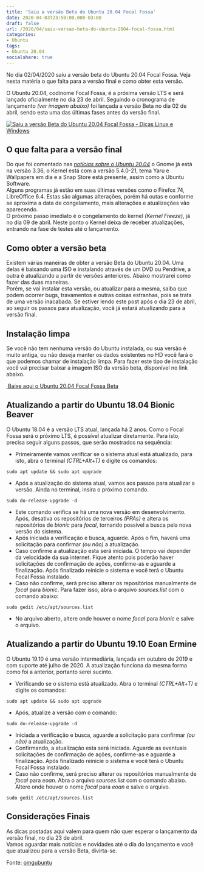 ```yaml
---
title: 'Saiu a versão Beta do Ubuntu 20.04 Focal Fossa'
date: 2020-04-03T23:50:00.000-03:00
draft: false
url: /2020/04/saiu-versao-beta-do-ubuntu-2004-focal-fossa.html
categories:
- Ubuntu
tags: 
- Ubuntu 20.04
socialshare: true
---
```


No dia 02/04/2020 saiu a versão beta do Ubuntu 20.04 Focal Fossa. Veja nesta matéria o que falta para a versão final e como obter esta versão.

<!--more-->

O Ubuntu 20.04, codinome Focal Fossa, é a próxima versão LTS e será lançado oficialmente no dia 23 de abril. Seguindo o cronograma de lançamento _(ver imagem abaixo)_ foi lançada a versão Beta no dia 02 de abril, sendo esta uma das últimas fases antes da versão final.  
  

[![Saiu a versão Beta do Ubuntu 20.04 Focal Fossa - Dicas Linux e Windows](https://3.bp.blogspot.com/-X30A2rfPnrk/XlxDcxSdXMI/AAAAAAAAOGs/eYJEXchznEsf07hUkpdJfG7THCX8ZD67wCNcBGAsYHQ/s1600/Release.png "Saiu a versão Beta do Ubuntu 20.04 Focal Fossa - Dicas Linux e Windows")](https://3.bp.blogspot.com/-X30A2rfPnrk/XlxDcxSdXMI/AAAAAAAAOGs/eYJEXchznEsf07hUkpdJfG7THCX8ZD67wCNcBGAsYHQ/s1600/Release.png)

  

## O que falta para a versão final

  
Do que foi comentado nas _[notícias sobre o Ubuntu 20.04](https://info.wsouza.com.br/2020/03/noticias-sobre-o-ubuntu-20-04-lts.html)_ o Gnome já está na versão 3.36, o Kernel está com a versão 5.4.0-21, tema Yaru e Wallpapers em dia e a Snap Store está presente, assim como a Ubuntu Software.  
Alguns programas já estão em suas últimas versões como o Firefox 74, LibreOffice 6.4. Estas são algumas alterações, porém há outas e conforme se aproxima a data de congelamento, mais alterações e atualizações vão aparecendo.  
O próximo passo imediato é o congelamento do kernel _(Kernel Freeze)_, já no dia 09 de abril. Neste ponto o Kernel deixa de receber atualizações, entrando na fase de testes até o lançamento.  
  

## Como obter a versão beta

  
Existem várias maneiras de obter a versão Beta do Ubuntu 20.04. Uma delas é baixando uma ISO e instalando através de um DVD ou Pendrive, a outra é atualizando a partir de versões anteriores. Abaixo mostrarei como fazer das duas maneiras.  
Porém, se vai instalar esta versão, ou atualizar para a mesma, saiba que podem ocorrer bugs, travamentos e outras coisas estranhas, pois se trata de uma versão inacabada. Se estiver lendo este post após o dia 23 de abril, ao seguir os passos para atualização, você já estará atualizando para a versão final.  
  

## Instalação limpa

  
Se você não tem nenhuma versão do Ubuntu instalada, ou sua versão é muito antiga, ou não deseja manter os dados existentes no HD você fará o que podemos chamar de instalação limpa. Para fazer este tipo de instalação você vai precisar baixar a imagem ISO da versão beta, disponível no link abaixo.  
  

[ Baixe aqui o Ubuntu 20.04 Focal Fossa Beta](http://cdimage.ubuntu.com/daily-live/current/focal-desktop-amd64.iso)

  
  

## Atualizando a partir do Ubuntu 18.04 Bionic Beaver

  
O Ubuntu 18.04 é a versão LTS atual, lançada há 2 anos. Como o Focal Fossa será o próximo LTS, é possível atualizar diretamente. Para isto, precisa seguir alguns passos, que serão mostrados na sequência:  

*   Primeiramente vamos verificar se o sistema atual está atualizado, para isto, abra o terminal _(CTRL+Alt+T)_ e digite os comandos:
  

`sudo apt update && sudo apt upgrade`

  
*   Após a atualização do sistema atual, vamos aos passos para atualizar a versão. Ainda no terminal, insira o próximo comando.
  

`sudo do-release-upgrade -d`

  
*   Este comando verifica se há uma nova versão em desenvolvimento. Após, desativa os repositórios de terceiros _(PPAs)_ e altera os repositórios de _bionic_ para _focal_, tornando possível a busca pela nova versão do sistema.
*   Após iniciada a verificação e busca, aguarde. Após o fim, haverá uma solicitação para confirmar _(ou não)_ a atualização.
*   Caso confirme a atualização esta será iniciada. O tempo vai depender da velocidade da sua internet. Fique atento pois poderão haver solicitações de confirmação de ações, confirme-as e aguarde a finalização. Após finalizado reinicie o sistema e você terá o Ubuntu Focal Fossa instalado.
*   Caso não confirme, será preciso alterar os repositórios manualmente de _focal_ para _bionic_. Para fazer isso, abra o arquivo _sources.list_ com o comando abaixo:
  

`sudo gedit /etc/apt/sources.list`

  
*   No arquivo aberto, altere onde houver o nome _focal_ para _bionic_ e salve o arquivo.

  

## Atualizando a partir do Ubuntu 19.10 Eoan Ermine

  
O Ubuntu 19.10 é uma versão intermediária, lançada em outubro de 2019 e com suporte até julho de 2020. A atualização funciona da mesma forma como foi a anterior, portanto serei sucinto.  

*   Verificando se o sistema está atualizado. Abra o terminal _(CTRL+Alt+T)_ e digite os comandos:

`sudo apt update && sudo apt upgrade`

  
*   Após, atualize a versão com o comando:

`sudo do-release-upgrade -d`

  
*   Iniciada a verificação e busca, aguarde a solicitação para confirmar _(ou não)_ a atualização.
*   Confirmando, a atualização esta será iniciada. Aguarde as eventuais solicitações de confirmação de ações, confirme-as e aguarde a finalização. Após finalizado reinicie o sistema e você terá o Ubuntu Focal Fossa instalado.
*   Caso não confirme, será preciso alterar os repositórios manualmente de _focal_ para _eoan_. Abra o arquivo _sources.list_ com o comando abaixo. Altere onde houver o nome _focal_ para _eoan_ e salve o arquivo.
  
`sudo gedit /etc/apt/sources.list`

## Considerações Finais

  
As dicas postadas aqui valem para quem não quer esperar o lançamento da versão final, no dia 23 de abril.  
Vamos aguardar mais notícias e novidades até o dia do lançamento e você que atualizou para a versão Beta, divirta-se.  
  
Fonte: [omgubuntu](https://www.omgubuntu.co.uk/2020/04/how-to-upgrade-to-ubuntu-20-04#upgrade-from-19.10)
